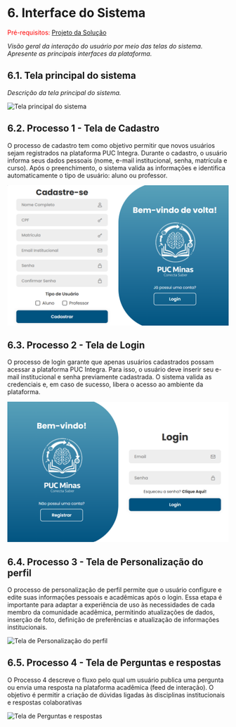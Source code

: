 
# 6. Interface do Sistema

<span style="color:red">Pré-requisitos: <a href="4-Projeto-Solucao.md"> Projeto da Solução</a></span>

_Visão geral da interação do usuário por meio das telas do sistema. Apresente as principais interfaces da plataforma._

## 6.1. Tela principal do sistema

_Descrição da tela principal do sistema._

![`Tela principal do sistema`](../docs/images/)


## 6.2. Processo 1 - Tela de Cadastro

O processo de cadastro tem como objetivo permitir que novos usuários sejam registrados na plataforma PUC Integra.
Durante o cadastro, o usuário informa seus dados pessoais (nome, e-mail institucional, senha, matrícula e curso).
Após o preenchimento, o sistema valida as informações e identifica automaticamente o tipo de usuário: aluno ou professor.

![Tela de Cadastro](../docs/images/prototipo_cadastro.png)


## 6.3. Processo 2 - Tela de Login

O processo de login garante que apenas usuários cadastrados possam acessar a plataforma PUC Integra.
Para isso, o usuário deve inserir seu e-mail institucional e senha previamente cadastrada.
O sistema valida as credenciais e, em caso de sucesso, libera o acesso ao ambiente da plataforma.

![Tela de Login](../docs/images/prototipo_login.png)

## 6.4. Processo 3 - Tela de Personalização do perfil

O processo de personalização de perfil permite que o usuário configure e edite suas informações pessoais e acadêmicas após o login.
Essa etapa é importante para adaptar a experiência de uso às necessidades de cada membro da comunidade acadêmica, permitindo atualizações
de dados, inserção de foto, definição de preferências e atualização de informações institucionais.

![Tela de Personalização do perfil](../docs/images/.png)

## 6.5. Processo 4 - Tela de Perguntas e respostas

O Processo 4 descreve o fluxo pelo qual um usuário publica uma pergunta ou envia uma resposta na plataforma acadêmica (feed de interação). 
O objetivo é permitir a criação de dúvidas ligadas às disciplinas institucionais e respostas colaborativas

![Tela de Perguntas e respostas](../docs/images/.png)



